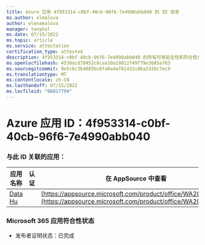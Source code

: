 ```yaml
---
title: Azure 应用 4f953314-c0bf-40cb-96f6-7e4990abb040 的 ID 信息
ms.author: elmalova
author: elenamalova
manager: tonybal
ms.date: 07/15/2022
ms.topic: article
ms.service: attestation
certification_type: attested
description: 4f953314-c0bf-40cb-96f6-7e4990abb040 的所有可用安全性和符合性信息信息。
ms.openlocfilehash: 4538acd70452c8caa10a19012f49f79e3685a703
ms.sourcegitcommit: 9e5c6c3b4885bc6fa0a4af61432c86a232bc7ec9
ms.translationtype: MT
ms.contentlocale: zh-CN
ms.lasthandoff: 07/15/2022
ms.locfileid: "66817794"
---
```

# <a name="azure-app-id-4f953314-c0bf-40cb-96f6-7e4990abb040"></a>Azure 应用 ID：4f953314-c0bf-40cb-96f6-7e4990abb040


### <a name="apps-associated-with-this-id"></a>与此 ID 关联的应用：
| **应用名称** | **认证** | **在 AppSource 中查看** |
|--------------|---------------|-----------------------|
| [Data Hu](../forward/WA200004262.md) |  | [https://appsource.microsoft.com/product/office/WA200004262](https://appsource.microsoft.com/product/office/WA200004262) |

### <a name="microsoft-365-app-compliance-status"></a>Microsoft 365 应用符合性状态
- 发布者证明状态：已完成
